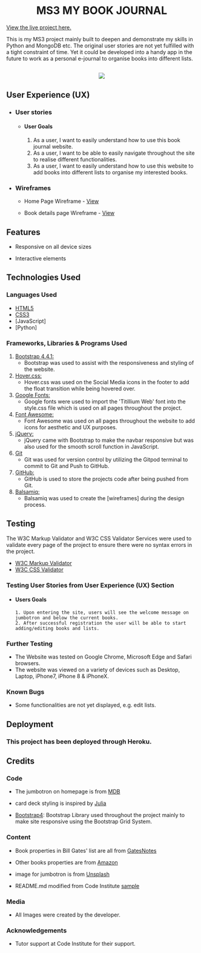 <h1 align="center">MS3 MY BOOK JOURNAL</h1>

[View the live project here.](https://ms3-my-book-journal.herokuapp.com/)

This is my MS3 project mainly built to deepen and demonstrate my skills in Python and MongoDB etc. The original user stories are not yet fulfilled with a tight constraint of time. Yet it could be developed into a handy app in the future to work as a personal e-journal to organise books into different lists. 

<h2 align="center"><img src="static/images/mockup.png"></h2>

## User Experience (UX)

-   ### User stories

    -   #### User Goals

        1. As a user, I want to easily understand how to use this book journal website.
        2. As a user, I want to be able to easily navigate throughout the site to realise different functionalities.
        3. As a user, I want to easily understand how to use this website to add books into different lists to organise my interested books.

*   ### Wireframes

    -   Home Page Wireframe - [View](https://share.balsamiq.com/c/qccVrjQfGRKRmkidGsA24B.png)

    -   Book details page Wireframe - [View](https://share.balsamiq.com/c/qR1WQWwKZJtwaRzHnGodh7.png)

## Features

-   Responsive on all device sizes

-   Interactive elements

## Technologies Used

### Languages Used

-   [HTML5](https://en.wikipedia.org/wiki/HTML5)
-   [CSS3](https://en.wikipedia.org/wiki/Cascading_Style_Sheets)
-   [JavaScript]
-   [Python]

### Frameworks, Libraries & Programs Used

1. [Bootstrap 4.4.1:](https://getbootstrap.com/docs/4.4/getting-started/introduction/)
    - Bootstrap was used to assist with the responsiveness and styling of the website.
1. [Hover.css:](https://ianlunn.github.io/Hover/)
    - Hover.css was used on the Social Media icons in the footer to add the float transition while being hovered over.
1. [Google Fonts:](https://fonts.google.com/)
    - Google fonts were used to import the 'Titillium Web' font into the style.css file which is used on all pages throughout the project.
1. [Font Awesome:](https://fontawesome.com/)
    - Font Awesome was used on all pages throughout the website to add icons for aesthetic and UX purposes.
1. [jQuery:](https://jquery.com/)
    - jQuery came with Bootstrap to make the navbar responsive but was also used for the smooth scroll function in JavaScript.
1. [Git](https://git-scm.com/)
    - Git was used for version control by utilizing the Gitpod terminal to commit to Git and Push to GitHub.
1. [GitHub:](https://github.com/)
    - GitHub is used to store the projects code after being pushed from Git.
1. [Balsamiq:](https://balsamiq.com/)
    - Balsamiq was used to create the [wireframes] during the design process.

## Testing

The W3C Markup Validator and W3C CSS Validator Services were used to validate every page of the project to ensure there were no syntax errors in the project.

-   [W3C Markup Validator](https://jigsaw.w3.org/css-validator/#validate_by_input) 
-   [W3C CSS Validator](https://jigsaw.w3.org/css-validator/#validate_by_input) 

### Testing User Stories from User Experience (UX) Section

-   #### Users Goals

        1. Upon entering the site, users will see the welcome message on jumbotron and below the current books.
        2. After successful registration the user will be able to start adding/editing books and lists.
        


### Further Testing

-   The Website was tested on Google Chrome, Microsoft Edge and Safari browsers.
-   The website was viewed on a variety of devices such as Desktop, Laptop, iPhone7, iPhone 8 & iPhoneX.

### Known Bugs

-   Some functionalities are not yet displayed, e.g. edit lists. 

## Deployment

### This project has been deployed through Heroku.

## Credits

### Code

-  The jumbotron on homepage is from [MDB](https://mdbootstrap.com/docs/jquery/components/jumbotron/)

-  card deck styling is inspired by [Julia](https://codepen.io/julice/pen/RvdVbV)

-   [Bootstrap4](https://getbootstrap.com/docs/4.4/getting-started/introduction/): Bootstrap Library used throughout the project mainly to make site responsive using the Bootstrap Grid System.

### Content

-   Book properties in Bill Gates' list are all from [GatesNotes](https://www.gatesnotes.com)

-   Other books properties are from [Amazon](https://www.amazon.co.uk) 

-   image for jumbotron is from [Unsplash](https://unsplash.com/photos/s-ImNJWdHrI)
-   README.md modified from Code Institute [sample](https://github.com/Code-Institute-Solutions/SampleREADME/blob/master/README.md)

### Media

-   All Images were created by the developer.

### Acknowledgements

-   Tutor support at Code Institute for their support.